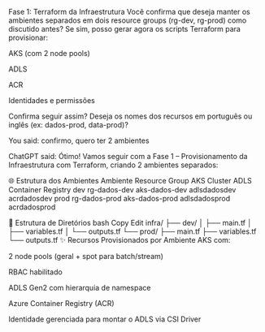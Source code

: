 Fase 1: Terraform da Infraestrutura
Você confirma que deseja manter os ambientes separados em dois resource groups (rg-dev, rg-prod) como discutido antes?
Se sim, posso gerar agora os scripts Terraform para provisionar:

AKS (com 2 node pools)

ADLS

ACR

Identidades e permissões

Confirma seguir assim? Deseja os nomes dos recursos em português ou inglês (ex: dados-prod, data-prod)?






You said:
confirmo, quero ter 2 ambientes 


ChatGPT said:
Ótimo! Vamos seguir com a Fase 1 – Provisionamento da Infraestrutura com Terraform, criando 2 ambientes separados:

🌐 Estrutura dos Ambientes
Ambiente	Resource Group	AKS Cluster	ADLS	Container Registry
dev	rg-dados-dev	aks-dados-dev	adlsdadosdev	acrdadosdev
prod	rg-dados-prod	aks-dados-prod	adlsdadosprod	acrdadosprod

📁 Estrutura de Diretórios
bash
Copy
Edit
infra/
├── dev/
│   ├── main.tf
│   ├── variables.tf
│   └── outputs.tf
└── prod/
    ├── main.tf
    ├── variables.tf
    └── outputs.tf
✨ Recursos Provisionados por Ambiente
AKS com:

2 node pools (geral + spot para batch/stream)

RBAC habilitado

ADLS Gen2 com hierarquia de namespace

Azure Container Registry (ACR)

Identidade gerenciada para montar o ADLS via CSI Driver

